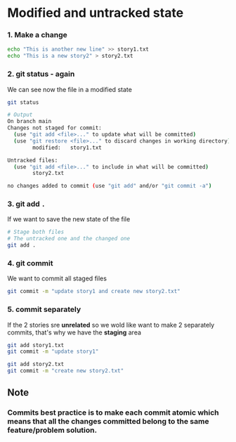 # Modified **and** untracked state

### 1. Make a change

```bash
echo "This is another new line" >> story1.txt
echo "This is a new story2" > story2.txt
```

### 2. git status - again

We can see now the file in a modified state

```bash
git status

# Output
On branch main
Changes not staged for commit:
  (use "git add <file>..." to update what will be committed)
  (use "git restore <file>..." to discard changes in working directory)
        modified:   story1.txt

Untracked files:
  (use "git add <file>..." to include in what will be committed)
        story2.txt

no changes added to commit (use "git add" and/or "git commit -a")
```

### 3. git add `.`

If we want to save the new state of the file

```bash
# Stage both files
# The untracked one and the changed one
git add .
```

### 4. git commit

We want to commit all staged files

```bash
git commit -m "update story1 and create new story2.txt"
```

### 5. commit separately

If the 2 stories sre **unrelated** so we wold like want to make 2 separately commits, that's why we have the **staging** area

```bash
git add story1.txt
git commit -m "update story1"

git add story2.txt
git commit -m "create new story2.txt"
```

## Note

### Commits best practice is to make each commit atomic which means that all the changes committed belong to the same feature/problem solution.
